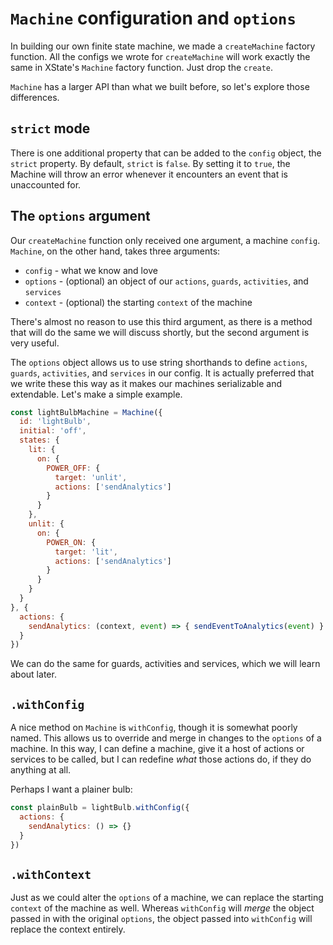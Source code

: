 # `Machine` configuration and `options`

In building our own finite state machine, we made a `createMachine` factory function. All the configs we wrote for `createMachine` will work exactly the same in XState's `Machine` factory function. Just drop the `create`.

`Machine` has a larger API than what we built before, so let's explore those differences.

## `strict` mode

There is one additional property that can be added to the `config` object, the `strict` property. By default, `strict` is `false`. By setting it to `true`, the Machine will throw an error whenever it encounters an event that is unaccounted for.

## The `options` argument

Our `createMachine` function only received one argument, a machine `config`. `Machine`, on the other hand, takes three arguments:

- `config` - what we know and love
- `options` - (optional) an object of our `actions`, `guards`, `activities`, and `services`
- `context` - (optional) the starting `context` of the machine

There's almost no reason to use this third argument, as there is a method that will do the same we will discuss shortly, but the second argument is very useful.

The `options` object allows us to use string shorthands to define `actions`, `guards`, `activities`, and `services` in our config. It is actually preferred that we write these this way as it makes our machines serializable and extendable. Let's make a simple example.

```javascript
const lightBulbMachine = Machine({
  id: 'lightBulb',
  initial: 'off',
  states: {
    lit: {
      on: {
        POWER_OFF: {
          target: 'unlit',
          actions: ['sendAnalytics']
        }
      }
    },
    unlit: {
      on: {
        POWER_ON: {
          target: 'lit',
          actions: ['sendAnalytics']
        }
      }
    }
  }
}, {
  actions: {
    sendAnalytics: (context, event) => { sendEventToAnalytics(event) }
  }
})
```

We can do the same for guards, activities and services, which we will learn about later.

## `.withConfig`

A nice method on `Machine` is `withConfig`, though it is somewhat poorly named. This allows us to override and merge in changes to the `options` of a machine. In this way, I can define a machine, give it a host of actions or services to be called, but I can redefine _what_ those actions do, if they do anything at all.

Perhaps I want a plainer bulb:

```javascript
const plainBulb = lightBulb.withConfig({
  actions: {
    sendAnalytics: () => {}
  }
})
```

## `.withContext`

Just as we could alter the `options` of a machine, we can replace the starting `context` of the machine as well. Whereas `withConfig` will _merge_ the object passed in with the original `options`, the object passed into `withConfig` will replace the context entirely.
